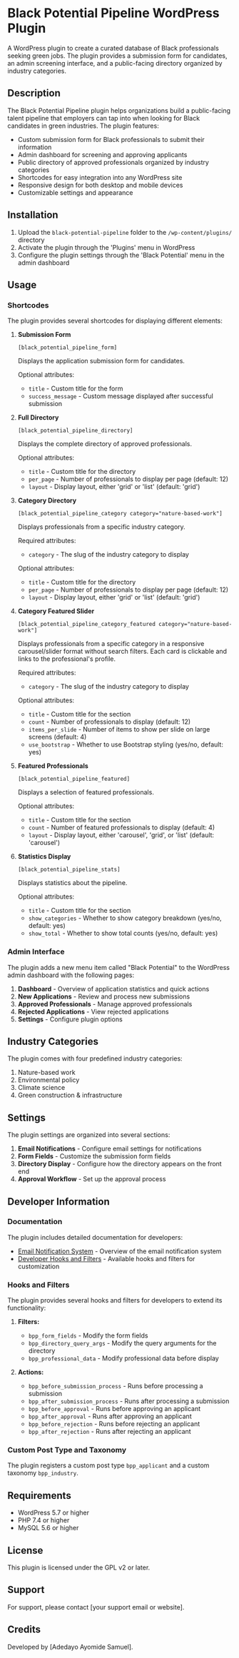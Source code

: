 # Black Potential Pipeline WordPress Plugin

A WordPress plugin to create a curated database of Black professionals seeking green jobs. The plugin provides a submission form for candidates, an admin screening interface, and a public-facing directory organized by industry categories.

## Description

The Black Potential Pipeline plugin helps organizations build a public-facing talent pipeline that employers can tap into when looking for Black candidates in green industries. The plugin features:

- Custom submission form for Black professionals to submit their information
- Admin dashboard for screening and approving applicants
- Public directory of approved professionals organized by industry categories
- Shortcodes for easy integration into any WordPress site
- Responsive design for both desktop and mobile devices
- Customizable settings and appearance

## Installation

1. Upload the `black-potential-pipeline` folder to the `/wp-content/plugins/` directory
2. Activate the plugin through the 'Plugins' menu in WordPress
3. Configure the plugin settings through the 'Black Potential' menu in the admin dashboard

## Usage

### Shortcodes

The plugin provides several shortcodes for displaying different elements:

1. **Submission Form**
   ```
   [black_potential_pipeline_form]
   ```
   Displays the application submission form for candidates.

   Optional attributes:
   - `title` - Custom title for the form
   - `success_message` - Custom message displayed after successful submission

2. **Full Directory**
   ```
   [black_potential_pipeline_directory]
   ```
   Displays the complete directory of approved professionals.

   Optional attributes:
   - `title` - Custom title for the directory
   - `per_page` - Number of professionals to display per page (default: 12)
   - `layout` - Display layout, either 'grid' or 'list' (default: 'grid')

3. **Category Directory**
   ```
   [black_potential_pipeline_category category="nature-based-work"]
   ```
   Displays professionals from a specific industry category.

   Required attributes:
   - `category` - The slug of the industry category to display

   Optional attributes:
   - `title` - Custom title for the directory
   - `per_page` - Number of professionals to display per page (default: 12)
   - `layout` - Display layout, either 'grid' or 'list' (default: 'grid')

4. **Category Featured Slider**
   ```
   [black_potential_pipeline_category_featured category="nature-based-work"]
   ```
   Displays professionals from a specific category in a responsive carousel/slider format without search filters. Each card is clickable and links to the professional's profile.

   Required attributes:
   - `category` - The slug of the industry category to display

   Optional attributes:
   - `title` - Custom title for the section
   - `count` - Number of professionals to display (default: 12)
   - `items_per_slide` - Number of items to show per slide on large screens (default: 4)
   - `use_bootstrap` - Whether to use Bootstrap styling (yes/no, default: yes)

5. **Featured Professionals**
   ```
   [black_potential_pipeline_featured]
   ```
   Displays a selection of featured professionals.

   Optional attributes:
   - `title` - Custom title for the section
   - `count` - Number of featured professionals to display (default: 4)
   - `layout` - Display layout, either 'carousel', 'grid', or 'list' (default: 'carousel')

6. **Statistics Display**
   ```
   [black_potential_pipeline_stats]
   ```
   Displays statistics about the pipeline.

   Optional attributes:
   - `title` - Custom title for the section
   - `show_categories` - Whether to show category breakdown (yes/no, default: yes)
   - `show_total` - Whether to show total counts (yes/no, default: yes)

### Admin Interface

The plugin adds a new menu item called "Black Potential" to the WordPress admin dashboard with the following pages:

1. **Dashboard** - Overview of application statistics and quick actions
2. **New Applications** - Review and process new submissions
3. **Approved Professionals** - Manage approved professionals
4. **Rejected Applications** - View rejected applications
5. **Settings** - Configure plugin options

## Industry Categories

The plugin comes with four predefined industry categories:

1. Nature-based work
2. Environmental policy
3. Climate science
4. Green construction & infrastructure

## Settings

The plugin settings are organized into several sections:

1. **Email Notifications** - Configure email settings for notifications
2. **Form Fields** - Customize the submission form fields
3. **Directory Display** - Configure how the directory appears on the front end
4. **Approval Workflow** - Set up the approval process

## Developer Information

### Documentation

The plugin includes detailed documentation for developers:

- [Email Notification System](docs/email-notifications.md) - Overview of the email notification system
- [Developer Hooks and Filters](docs/developer-hooks.md) - Available hooks and filters for customization

### Hooks and Filters

The plugin provides several hooks and filters for developers to extend its functionality:

1. **Filters:**
   - `bpp_form_fields` - Modify the form fields
   - `bpp_directory_query_args` - Modify the query arguments for the directory
   - `bpp_professional_data` - Modify professional data before display

2. **Actions:**
   - `bpp_before_submission_process` - Runs before processing a submission
   - `bpp_after_submission_process` - Runs after processing a submission
   - `bpp_before_approval` - Runs before approving an applicant
   - `bpp_after_approval` - Runs after approving an applicant
   - `bpp_before_rejection` - Runs before rejecting an applicant
   - `bpp_after_rejection` - Runs after rejecting an applicant

### Custom Post Type and Taxonomy

The plugin registers a custom post type `bpp_applicant` and a custom taxonomy `bpp_industry`.

## Requirements

- WordPress 5.7 or higher
- PHP 7.4 or higher
- MySQL 5.6 or higher

## License

This plugin is licensed under the GPL v2 or later.

## Support

For support, please contact [your support email or website].

## Credits

Developed by [Adedayo Ayomide Samuel]. 